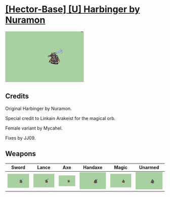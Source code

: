 # [\[Hector-Base\] \[U\] Harbinger by Nuramon](./)

<img src="./1.%20Sword/Sword_000.png" alt="[Hector-Base] [U] Harbinger by Nuramon standing" />

## Credits

Original Harbinger by Nuramon.

Special credit to Linkain Arakeist for the magical orb.

Female variant by Mycahel.

Fixes by JJ09.

## Weapons


|Sword |Lance |Axe |Handaxe |Magic |Unarmed |
|  :---: | :---: | :---: | :---: | :---: | :---: |
| <img alt="Sword animation" src="./1.%20Sword/Sword.gif" /> | <img alt="Lance animation" src="./2.%20Lance/Lance.gif" /> | <img alt="Axe animation" src="./3.%20Axe/Axe.gif" /> | <img alt="Handaxe animation" src="./4.%20Handaxe/Handaxe.gif" /> | <img alt="Magic animation" src="./6.%20Magic/Magic.gif" /> | <img alt="Unarmed animation" src="./8.%20Unarmed/Unarmed.gif" /> |
